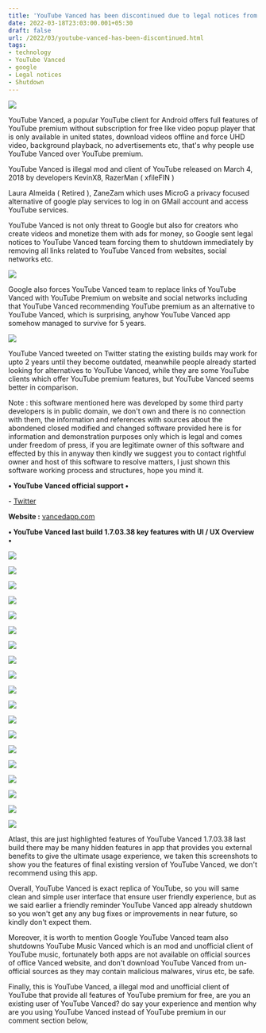 ```yaml
---
title: 'YouTube Vanced has been discontinued due to legal notices from Google.'
date: 2022-03-18T23:03:00.001+05:30
draft: false
url: /2022/03/youtube-vanced-has-been-discontinued.html
tags: 
- technology
- YouTube Vanced
- google
- Legal notices
- Shutdown
---
```


 [![](https://lh3.googleusercontent.com/-IBJ-YPw3N6g/YjTChZ4buxI/AAAAAAAAJwo/JMVCVoCITd4a9r9UhRmGeYLVwWVZCAsoQCNcBGAsYHQ/s1600/1647624834119696-0.png)](https://lh3.googleusercontent.com/-IBJ-YPw3N6g/YjTChZ4buxI/AAAAAAAAJwo/JMVCVoCITd4a9r9UhRmGeYLVwWVZCAsoQCNcBGAsYHQ/s1600/1647624834119696-0.png) 

  

YouTube Vanced, a popular YouTube client for Android offers full features of YouTube premium without subscription for free like video popup player that is only available in united states, download videos offline and force UHD video, background playback, no advertisements etc, that's why people use YouTube Vanced over YouTube premium.

  

YouTube Vanced is illegal mod and client of YouTube released on March 4, 2018 by developers KevinX8, RazerMan ( xfileFIN )

Laura Almeida ( Retired ), ZaneZam which uses MicroG a privacy focused alternative of google play services to log in on GMail account and access YouTube services.

  

YouTube Vanced is not only threat to Google but also for creators who create videos and monetize them with ads for money, so Google sent legal notices to YouTube Vanced team forcing them to shutdown immediately by removing all links related to YouTube Vanced from websites, social networks etc.

  

 [![](https://lh3.googleusercontent.com/-L6Ifqho4L_w/YjTCgUoXbeI/AAAAAAAAJwk/7MNbzg-mu7MYSYFxJdxhiiTdNfxgsDuSwCNcBGAsYHQ/s1600/1647624830291322-1.png)](https://lh3.googleusercontent.com/-L6Ifqho4L_w/YjTCgUoXbeI/AAAAAAAAJwk/7MNbzg-mu7MYSYFxJdxhiiTdNfxgsDuSwCNcBGAsYHQ/s1600/1647624830291322-1.png) 

  

  

Google also forces YouTube Vanced team to replace links of YouTube Vanced with YouTube Premium on website and social networks including that YouTube Vanced recommending YouTube premium as an alternative to YouTube Vanced, which is surprising, anyhow YouTube Vanced app somehow managed to survive for 5 years.

  

 [![](https://lh3.googleusercontent.com/-GkRpcCAjH3w/YjTCfeuSHUI/AAAAAAAAJwg/DL9QYCQm7Cc2BS_buN4II876qzsED7DBQCNcBGAsYHQ/s1600/1647624827048360-2.png)](https://lh3.googleusercontent.com/-GkRpcCAjH3w/YjTCfeuSHUI/AAAAAAAAJwg/DL9QYCQm7Cc2BS_buN4II876qzsED7DBQCNcBGAsYHQ/s1600/1647624827048360-2.png) 

  

  

YouTube Vanced tweeted on Twitter stating the existing builds may work for upto 2 years until they become outdated, meanwhile people already started looking for alternatives to YouTube Vanced, while they are some YouTube clients which offer YouTube premium features, but YouTube Vanced seems better in comparison.

  

Note : this software mentioned here was developed by some third party developers is in public domain, we don't own and there is no connection with them, the information and references with sources about the abondened closed modified and changed software provided here is for information and demonstration purposes only which is legal and comes under freedom of press, if you are legitimate owner of this software and effected by this in anyway then kindly we suggest you to contact rightful owner and host of this software to resolve matters, I just shown this software working process and structures, hope you mind it.

  

**• YouTube Vanced official support •**

\- [Twitter](https://twitter.com/YTVanced?ref_src=twsrc%5Egoogle%7Ctwcamp%5Eserp%7Ctwgr%5Eauthor)

  

**Website :** [vancedapp.com](http://vancedapp.com)

  

**• YouTube Vanced last build 1.7.03.38 key features with UI / UX Overview •**

 [![](https://lh3.googleusercontent.com/-aaaaZaYjCzk/YjTCemwf7oI/AAAAAAAAJwc/kV7EKyrgBEA1h3ac3mvsPy5CfhCl7wlyQCNcBGAsYHQ/s1600/1647624823534210-3.png)](https://lh3.googleusercontent.com/-aaaaZaYjCzk/YjTCemwf7oI/AAAAAAAAJwc/kV7EKyrgBEA1h3ac3mvsPy5CfhCl7wlyQCNcBGAsYHQ/s1600/1647624823534210-3.png) 

  

 [![](https://lh3.googleusercontent.com/-MNp2Y0vCKEA/YjTCdrkIHGI/AAAAAAAAJwY/vpk85yNWDWAAljJFa-yEdsmem58peYBegCNcBGAsYHQ/s1600/1647624819231813-4.png)](https://lh3.googleusercontent.com/-MNp2Y0vCKEA/YjTCdrkIHGI/AAAAAAAAJwY/vpk85yNWDWAAljJFa-yEdsmem58peYBegCNcBGAsYHQ/s1600/1647624819231813-4.png) 

  

 [![](https://lh3.googleusercontent.com/-q87yy959z0E/YjTCciobWpI/AAAAAAAAJwU/trohI1AyHtIU2P348XTDvgwEPleB8SiEwCNcBGAsYHQ/s1600/1647624814957148-5.png)](https://lh3.googleusercontent.com/-q87yy959z0E/YjTCciobWpI/AAAAAAAAJwU/trohI1AyHtIU2P348XTDvgwEPleB8SiEwCNcBGAsYHQ/s1600/1647624814957148-5.png) 

  

 [![](https://lh3.googleusercontent.com/-10OYCT6ACYA/YjTCbnlDR_I/AAAAAAAAJwQ/vuoNGP2hOv8hIfifK3U-9yqJiOuJUYh0QCNcBGAsYHQ/s1600/1647624810823863-6.png)](https://lh3.googleusercontent.com/-10OYCT6ACYA/YjTCbnlDR_I/AAAAAAAAJwQ/vuoNGP2hOv8hIfifK3U-9yqJiOuJUYh0QCNcBGAsYHQ/s1600/1647624810823863-6.png) 

  

 [![](https://lh3.googleusercontent.com/-yXy9XHtIApE/YjTCaqWkWYI/AAAAAAAAJwM/YQGA2W65NZwFxCv4Xh1p7IuQTJaE6AR0QCNcBGAsYHQ/s1600/1647624807025243-7.png)](https://lh3.googleusercontent.com/-yXy9XHtIApE/YjTCaqWkWYI/AAAAAAAAJwM/YQGA2W65NZwFxCv4Xh1p7IuQTJaE6AR0QCNcBGAsYHQ/s1600/1647624807025243-7.png) 

  

 [![](https://lh3.googleusercontent.com/-ksHJu577Blk/YjTCZuDnQlI/AAAAAAAAJwI/V_LRC5lGJG4Lk9P0R6GQwCJaRen4OFpFACNcBGAsYHQ/s1600/1647624803208691-8.png)](https://lh3.googleusercontent.com/-ksHJu577Blk/YjTCZuDnQlI/AAAAAAAAJwI/V_LRC5lGJG4Lk9P0R6GQwCJaRen4OFpFACNcBGAsYHQ/s1600/1647624803208691-8.png) 

  

 [![](https://lh3.googleusercontent.com/-u2rhhui7nZo/YjTCYvQLhHI/AAAAAAAAJwE/xtlbM5kG8M0TfiBPbcAoaSc4_9IyNMvqgCNcBGAsYHQ/s1600/1647624799632698-9.png)](https://lh3.googleusercontent.com/-u2rhhui7nZo/YjTCYvQLhHI/AAAAAAAAJwE/xtlbM5kG8M0TfiBPbcAoaSc4_9IyNMvqgCNcBGAsYHQ/s1600/1647624799632698-9.png) 

  

 [![](https://lh3.googleusercontent.com/-KXv0EF3MMXw/YjTCXhdfGJI/AAAAAAAAJwA/e4M9JgF2GjsdRyk0SWSSyh-8O9xsV5jUgCNcBGAsYHQ/s1600/1647624795980556-10.png)](https://lh3.googleusercontent.com/-KXv0EF3MMXw/YjTCXhdfGJI/AAAAAAAAJwA/e4M9JgF2GjsdRyk0SWSSyh-8O9xsV5jUgCNcBGAsYHQ/s1600/1647624795980556-10.png) 

  

 [![](https://lh3.googleusercontent.com/-t2lbmBmRJp4/YjTCW4etpeI/AAAAAAAAJv8/84MbU8p6nq4nX6AdoArgBNaVWo3TKdM5ACNcBGAsYHQ/s1600/1647624792637924-11.png)](https://lh3.googleusercontent.com/-t2lbmBmRJp4/YjTCW4etpeI/AAAAAAAAJv8/84MbU8p6nq4nX6AdoArgBNaVWo3TKdM5ACNcBGAsYHQ/s1600/1647624792637924-11.png) 

  

 [![](https://lh3.googleusercontent.com/-5upBH94BRsc/YjTCV4J1O2I/AAAAAAAAJv4/eA6vUVCS7UsAsMNlTLKtuX4XnHyITzlSgCNcBGAsYHQ/s1600/1647624789118102-12.png)](https://lh3.googleusercontent.com/-5upBH94BRsc/YjTCV4J1O2I/AAAAAAAAJv4/eA6vUVCS7UsAsMNlTLKtuX4XnHyITzlSgCNcBGAsYHQ/s1600/1647624789118102-12.png) 

  

 [![](https://lh3.googleusercontent.com/-STrSMhq9SJo/YjTCVHT8bnI/AAAAAAAAJv0/LDyqHi-s0ywmscpsbUs-15F9z2Us_p57ACNcBGAsYHQ/s1600/1647624785934990-13.png)](https://lh3.googleusercontent.com/-STrSMhq9SJo/YjTCVHT8bnI/AAAAAAAAJv0/LDyqHi-s0ywmscpsbUs-15F9z2Us_p57ACNcBGAsYHQ/s1600/1647624785934990-13.png) 

  

 [![](https://lh3.googleusercontent.com/-jFuZUFnqTlw/YjTCUdtwfvI/AAAAAAAAJvw/Evbl7t8MHb8lQp1EiGHWbfIX_n5V8jKVwCNcBGAsYHQ/s1600/1647624781541071-14.png)](https://lh3.googleusercontent.com/-jFuZUFnqTlw/YjTCUdtwfvI/AAAAAAAAJvw/Evbl7t8MHb8lQp1EiGHWbfIX_n5V8jKVwCNcBGAsYHQ/s1600/1647624781541071-14.png) 

  

 [![](https://lh3.googleusercontent.com/-mWIHUfdY70U/YjTCTPCHGEI/AAAAAAAAJvs/QPewC2zXU5YynmfTF9egvYdAQMD0X0vcwCNcBGAsYHQ/s1600/1647624777907486-15.png)](https://lh3.googleusercontent.com/-mWIHUfdY70U/YjTCTPCHGEI/AAAAAAAAJvs/QPewC2zXU5YynmfTF9egvYdAQMD0X0vcwCNcBGAsYHQ/s1600/1647624777907486-15.png) 

  

 [![](https://lh3.googleusercontent.com/-BzS-zCYJBMg/YjTCSHBM5iI/AAAAAAAAJvo/5-6dNaItiVkHZlfkWFwJRNNAMywOnpE_ACNcBGAsYHQ/s1600/1647624773726160-16.png)](https://lh3.googleusercontent.com/-BzS-zCYJBMg/YjTCSHBM5iI/AAAAAAAAJvo/5-6dNaItiVkHZlfkWFwJRNNAMywOnpE_ACNcBGAsYHQ/s1600/1647624773726160-16.png) 

  

 [![](https://lh3.googleusercontent.com/-rI0gXx66bR8/YjTCRIH15eI/AAAAAAAAJvk/NL-O72A6GtQBxsEEM6FAprE_aJGGuAprACNcBGAsYHQ/s1600/1647624768916052-17.png)](https://lh3.googleusercontent.com/-rI0gXx66bR8/YjTCRIH15eI/AAAAAAAAJvk/NL-O72A6GtQBxsEEM6FAprE_aJGGuAprACNcBGAsYHQ/s1600/1647624768916052-17.png) 

  

 [![](https://lh3.googleusercontent.com/-h5AxhdrCOCM/YjTCQJxRt6I/AAAAAAAAJvg/vlBdZTaO99k3OmEAviyaulqtxp8U_Dp5wCNcBGAsYHQ/s1600/1647624765018797-18.png)](https://lh3.googleusercontent.com/-h5AxhdrCOCM/YjTCQJxRt6I/AAAAAAAAJvg/vlBdZTaO99k3OmEAviyaulqtxp8U_Dp5wCNcBGAsYHQ/s1600/1647624765018797-18.png) 

  

 [![](https://lh3.googleusercontent.com/-vnB_HOmBBLc/YjTCPGyJalI/AAAAAAAAJvc/SEZijxkolpAbu7ZuzgFt2xacwikgLn4oACNcBGAsYHQ/s1600/1647624761341536-19.png)](https://lh3.googleusercontent.com/-vnB_HOmBBLc/YjTCPGyJalI/AAAAAAAAJvc/SEZijxkolpAbu7ZuzgFt2xacwikgLn4oACNcBGAsYHQ/s1600/1647624761341536-19.png) 

  

 [![](https://lh3.googleusercontent.com/-efmn5aFxI8w/YjTCOMGb0hI/AAAAAAAAJvY/dL6saMi41uEiN1z9rlcWCG3LiBfg6BG2ACNcBGAsYHQ/s1600/1647624757690851-20.png)](https://lh3.googleusercontent.com/-efmn5aFxI8w/YjTCOMGb0hI/AAAAAAAAJvY/dL6saMi41uEiN1z9rlcWCG3LiBfg6BG2ACNcBGAsYHQ/s1600/1647624757690851-20.png) 

  

 [![](https://lh3.googleusercontent.com/-Xim4LMY7mxA/YjTCNGN6qhI/AAAAAAAAJvU/uPI3BGe-md8ODyEaa6QzQyCaLxapN0zTACNcBGAsYHQ/s1600/1647624753880750-21.png)](https://lh3.googleusercontent.com/-Xim4LMY7mxA/YjTCNGN6qhI/AAAAAAAAJvU/uPI3BGe-md8ODyEaa6QzQyCaLxapN0zTACNcBGAsYHQ/s1600/1647624753880750-21.png) 

  

Atlast, this are just highlighted features of YouTube Vanced 1.7.03.38 last build there may be many hidden features in app that provides you external benefits to give the ultimate usage experience, we taken this screenshots to show you the features of final existing version of YouTube Vanced, we don't recommend using this app.

  

Overall, YouTube Vanced is exact replica of YouTube, so you will same clean and simple user interface that ensure user friendly experience, but as we said earlier a friendly reminder YouTube Vanced app already shutdown so you won't get any any bug fixes or improvements in near future, so kindly don't expect them.

  

Moreover, it is worth to mention Google YouTube Vanced team also shutdowns YouTube Music Vanced which is an mod and unofficial client of YouTube music, fortunately both apps are not available on official sources of office Vanced website, and don't download YouTube Vanced from un-official sources as they may contain malicious malwares, virus etc, be safe.

  

Finally, this is YouTube Vanced, a illegal mod and unofficial client of YouTube that provide all features of YouTube premium for free, are you an existing user of YouTube Vanced? do say your experience and mention why are you using YouTube Vanced instead of YouTube premium in our comment section below,